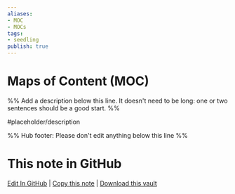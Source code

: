 ```yaml
---
aliases: 
- MOC
- MOCs
tags:
- seedling
publish: true
---
```


# Maps of Content (MOC)

%% Add a description below this line. It doesn't need to be long: one or two sentences should be a good start. %%

#placeholder/description 

%% Hub footer: Please don't edit anything below this line %%

# This note in GitHub

<span class="git-footer">[Edit In GitHub](https://github.dev/obsidian-community/obsidian-hub/blob/main/05%20-%20Concepts/Maps%20of%20Content%20%28MOC%29.md "git-hub-edit-note") | [Copy this note](https://raw.githubusercontent.com/obsidian-community/obsidian-hub/main/05%20-%20Concepts/Maps%20of%20Content%20%28MOC%29.md "git-hub-copy-note") | [Download this vault](https://github.com/obsidian-community/obsidian-hub/archive/refs/heads/main.zip "git-hub-download-vault") </span>